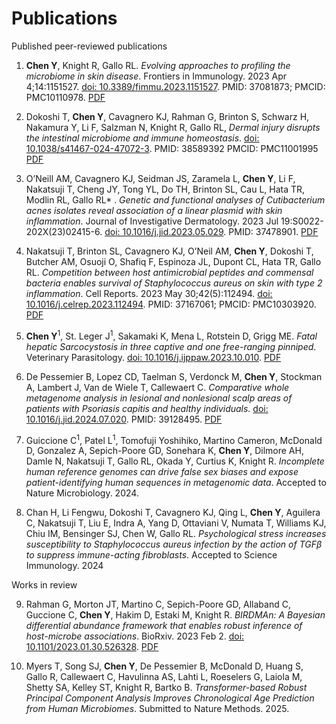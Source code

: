 # Publications

Published peer-reviewed publications


1. **Chen Y**, Knight R, Gallo RL. _Evolving approaches to profiling the microbiome in skin disease_. Frontiers in Immunology. 2023 Apr 4;14:1151527. [doi: 10.3389/fimmu.2023.1151527](https://pubmed.ncbi.nlm.nih.gov/37081873/). PMID: 37081873; PMCID: PMC10110978. [PDF](PDFs/Chen_2023_FrontImmuno_Review.pdf)

2. Dokoshi T, **Chen Y**, Cavagnero KJ, Rahman G, Brinton S, Schwarz H, Nakamura Y, Li F, Salzman N, Knight R, Gallo RL, _Dermal injury disrupts the intestinal microbiome and immune homeostasis_. [doi: 10.1038/s41467-024-47072-3](https://www.nature.com/articles/s41467-024-47072-3#citeas). PMID: 38589392 PMCID: PMC11001995 [PDF](PDFs/Dokoshi_2024_NatComms.pdf)

3. O’Neill AM, Cavagnero KJ, Seidman JS, Zaramela L, **Chen Y**, Li F, Nakatsuji T,  Cheng JY, Tong YL, Do TH, Brinton SL, Cau L, Hata TR, Modlin RL, Gallo RL* . _Genetic and functional analyses of Cutibacterium acnes isolates reveal association of a linear plasmid with skin inflammation_. Journal of Investigative Dermatology. 2023 Jul 19:S0022-202X(23)02415-6. [doi: 10.1016/j.jid.2023.05.029](https://pubmed.ncbi.nlm.nih.gov/37478901/). PMID: 37478901. [PDF](PDFs/ONeil_2023_JID.pdf)

4. Nakatsuji T, Brinton SL, Cavagnero KJ, O’Neil AM, **Chen Y**, Dokoshi T, Butcher AM, Osuoji O, Shafiq F, Espinoza JL, Dupont CL, Hata TR, Gallo RL. _Competition between host antimicrobial peptides and commensal bacteria enables survival of Staphylococcus aureus on skin with type 2 inflammation_. Cell Reports. 2023 May 30;42(5):112494. [doi: 10.1016/j.celrep.2023.112494](https://pubmed.ncbi.nlm.nih.gov/37167061/). PMID: 37167061; PMCID: PMC10303920. [PDF](PDFs/Nakatsiji_2023_CellRep.pdf)

5. **Chen Y**<sup>1</sup>, St. Leger J<sup>1</sup>, Sakamaki K, Mena L, Rotstein D, Grigg ME. _Fatal hepatic Sarcocystosis in three captive and one free-ranging pinniped_. Veterinary Parasitology. [doi: 10.1016/j.ijppaw.2023.10.010](https://www.sciencedirect.com/science/article/pii/S2213224423000871?via%3Dihub). [PDF](PDFs/Chen_2023_IJP.pdf)


6. De Pessemier B, Lopez CD, Taelman S, Verdonck M, **Chen Y**, Stockman A, Lambert J, Van de Wiele T, Callewaert C. _Comparative whole metagenome analysis in lesional and nonlesional scalp areas of patients with Psoriasis capitis and healthy individuals._ [doi: 10.1016/j.jid.2024.07.020](https://www.sciencedirect.com/science/article/pii/S0022202X24019845). PMID: 39128495. [PDF](PDFs/DePessemier_2024_JID.pdf)

7. Guiccione C<sup>1</sup>, Patel L<sup>1</sup>, Tomofuji Yoshihiko, Martino Cameron, McDonald D, Gonzalez A, Sepich-Poore GD, Sonehara K, **Chen Y**, Dilmore AH, Damle N, Nakatsuji T, Gallo RL, Okada Y, Curtius K, Knight R. _Incomplete human reference genomes can drive false sex biases and expose patient-identifying human sequences in metagenomic data_. Accepted to Nature Microbiology. 2024.

8. Chan H, Li Fengwu, Dokoshi T, Cavagnero KJ, Qing L, **Chen Y**, Aguilera C, Nakatsuji T, Liu E, Indra A, Yang D, Ottaviani V, Numata T, Williams KJ,  Chiu IM, Bensinger SJ, Chen W, Gallo RL. _Psychological stress increases susceptibility to Staphylococcus aureus infection by the action of TGFβ to suppress immune-acting fibroblasts_. Accepted to Science Immunology. 2024

Works in review 

9. Rahman G, Morton JT, Martino C, Sepich-Poore GD, Allaband C, Guccione C, **Chen Y**, Hakim D, Estaki M, Knight R. _BIRDMAn: A Bayesian differential abundance framework that enables robust inference of host-microbe associations_. BioRxiv. 2023 Feb 2. [doi: 10.1101/2023.01.30.526328](https://www.biorxiv.org/content/10.1101/2023.01.30.526328v1). [PDF](PDFs/Rahman_2023_BioRxiv.pdf)

10. Myers T, Song SJ, **Chen Y**, De Pessemier B, McDonald D, Huang S, Gallo R, Callewaert C, Havulinna AS, Lahti L, Roeselers G, Laiola M, Shetty SA, Kelley ST, Knight R, Bartko B. _Transformer-based Robust Principal Component Analysis Improves Chronological Age Prediction from Human Microbiomes_. Submitted to Nature Methods. 2025.
